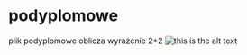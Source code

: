 # podyplomowe
plik podyplomowe
oblicza wyrażenie 2*2
![this is the alt text](https://www.google.com/url?sa=i&url=https%3A%2F%2Fbusiness.trustedshops.pl%2Fblog%2Fpsychologia-w-projektowaniu-graficznym%2F&psig=AOvVaw0QT3PHFPYGelP-IA9FKaUj&ust=1669644417482000&source=images&cd=vfe&ved=0CA0QjRxqFwoTCNCRtsHEzvsCFQAAAAAdAAAAABAD)
